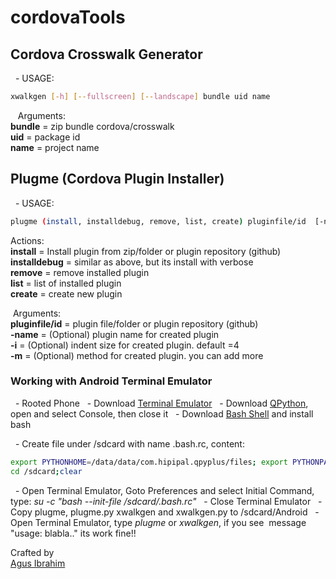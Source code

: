 # cordovaTools
















## Cordova Crosswalk Generator
  - USAGE:
```bash
xwalkgen [-h] [--fullscreen] [--landscape] bundle uid name
```
   Arguments:<br>
**bundle** = zip bundle cordova/crosswalk <br>
**uid** = package id <br>
**name** = project name
















## Plugme (Cordova Plugin Installer)
  - USAGE:
```bash
plugme (install, installdebug, remove, list, create) pluginfile/id  [-name Name] [-i] [-m Method1 ...N]
```
















Actions: <br>
**install** = Install plugin from zip/folder or plugin repository (github) <br>
**installdebug** = similar as above, but its install with verbose <br>
**remove** = remove installed plugin <br>
**list** = list of installed plugin <br>
**create** = create new plugin
















 Arguments: <br>
**pluginfile/id** = plugin file/folder or plugin repository (github) <br>
**-name** = (Optional) plugin name for created plugin <br>
**-i** = (Optional) indent size for created plugin. default =4 <br>
**-m** = (Optional) method for created plugin. you can add more




### Working with Android Terminal Emulator
  - Rooted Phone
  - Download [Terminal Emulator]( https://play.google.com/store/apps/details?id=jackpal.androidterm)
  - Download [QPython](https://play.google.com/store/apps/details?id=com.hipipal.qpyplus ), open and select Console, then close it
  - Download [Bash Shell](https://play.google.com/store/apps/details?id=com.bitcubate.android.bash.installer) and install bash




  - Create file under /sdcard with name .bash.rc, content:




```bash
export PYTHONHOME=/data/data/com.hipipal.qpyplus/files; export PYTHONPATH=/storage/sdcard0/com.hipipal.qpyplus/lib/python2.7/site-packages/:/data/data/com.hipipal.qpyplus/files/lib/python2.7/site-packages/:/data/data/com.hipipal.qpyplus/files/lib/python2.7/:/data/data/com.hipipal.qpyplus/files/lib/python27.zip:/data/data/com.hipipal.qpyplus/files/lib/python2.7/lib-dynload/;export PATH=$PATH:/sdcard/Android:/data/data/com.hipipal.qpyplus/files/bin;export LD_LIBRARY_PATH=.:/data/data/com.hipipal.qpyplus/files/lib/:/data/data/com.hipipal.qpyplus/files/:/data/data/com.hipipal.qpyplus/lib;
cd /sdcard;clear
```
  - Open Terminal Emulator, Goto Preferences and select Initial Command, type: *su -c "bash --init-file /sdcard/.bash.rc"*
  - Close Terminal Emulator
  - Copy plugme, plugme.py xwalkgen and xwalkgen.py to /sdcard/Android
  - Open Terminal Emulator, type *plugme* or *xwalkgen*, if you see  message "usage: blabla.." its work fine!!












Crafted by<br>
[Agus Ibrahim](http://fb.me/mynameisagoes)
